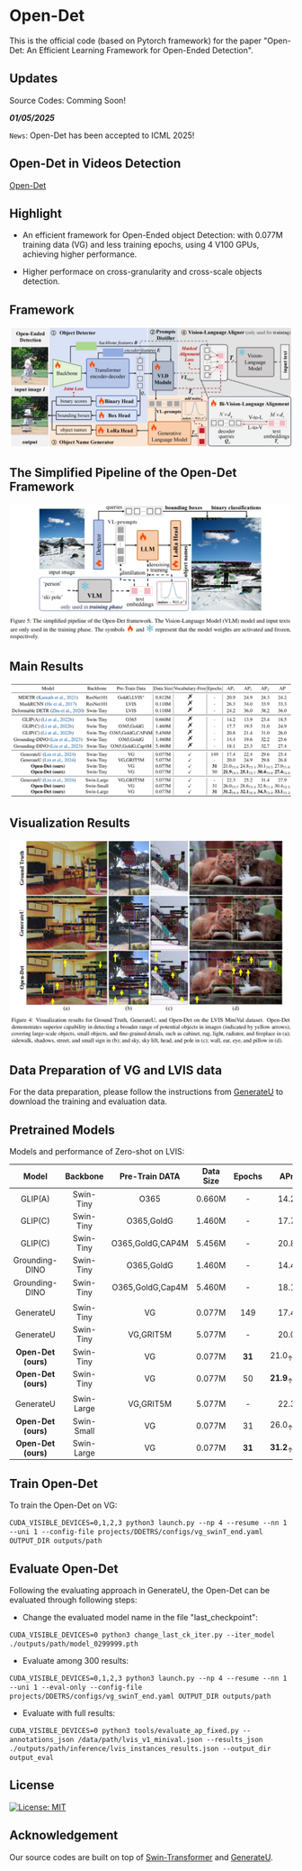# Open-Det
This is the official code (based on Pytorch framework) for the paper "Open-Det: An Efficient Learning Framework for Open-Ended Detection".


## Updates

Source Codes: Comming Soon!

***01/05/2025***

`News`: Open-Det has been accepted to ICML 2025!

## Open-Det in Videos Detection
[Open-Det](resource/Open-Det.mp4)

## Highlight

* An efficient framework for Open-Ended object Detection: with 0.077M training data (VG) and less training epochs, using 4 V100 GPUs, achieving higher performance.

* Higher performace on ​cross-granularity and cross-scale objects detection.

## Framework

![framework](resource/Open-Det.png)

## The Simplified Pipeline of the Open-Det Framework
![s_framework](resource/simplified_pipeline.png)

## Main Results
![main result](resource/main_result.png)

## Visualization Results
![visualization](resource/visualization.png)

## Data Preparation of VG and LVIS data
For the data preparation, please follow the instructions from [GenerateU](https://github.com/FoundationVision/GenerateU) to download the training and evaluation data.

## Pretrained Models

Models and performance of Zero-shot on LVIS:

| Model | Backbone | Pre-Train DATA| Data Size | Epochs | APr | APc | APf | AP | Checkpoint | 
| :---: | :---: | :---: | :---: | :---: | :---: | :---: | :---: |:---: |:---: |
| GLIP(A) | Swin-Tiny | O365 | 0.660M | - | 14.2 | 13.9 | 23.4 | 18.5 | - | 
| GLIP(C) | Swin-Tiny | O365,GoldG | 1.460M | - | 17.7 | 19.5 | 31.0 | 24.9 | - |
| GLIP(C) | Swin-Tiny | O365,GoldG,CAP4M | 5.456M | - | 20.8 | 21.4 | 31.0 | 26.0 | - |
| Grounding-DINO | Swin-Tiny | O365,GoldG | 1.460M | - | 14.4 | 19.6 | 32.2 | 25.6 | - |
| Grounding-DINO | Swin-Tiny | O365,GoldG,Cap4M | 5.460M | - | 18.1 | 23.3 | 32.7 | 27.4 | - |
|  |  |  |  |  |  |  |  |
| GenerateU | Swin-Tiny | VG | 0.077M | 149 | 17.4 | 22.4 | 29.6 | 25.4 | - |
| GenerateU | Swin-Tiny | VG,GRIT5M | 5.077M | - | 20.0 | 24.9 | 29.8 | 26.8 | - |
| **Open-Det (ours)** | Swin-Tiny | VG | 0.077M | **31** | 21.0<sub>&uarr;3.6</sub> | 24.8<sub>&uarr;2.4</sub> | 30.1<sub>&uarr;0.5</sub> | 27.0<sub>&uarr;1.6</sub> | [chk](https://pan.baidu.com/s/1MgwV-jamibsjriQjPMo0rA?pwd=1234) |
| **Open-Det (ours)** | Swin-Tiny | VG | 0.077M | 50 | **21.9**<sub>&uarr;4.5</sub> | **25.1**<sub>&uarr;2.7</sub> | **30.4**<sub>&uarr;0.8</sub> | **27.4**<sub>&uarr;2.0</sub> | [chk](https://pan.baidu.com/s/1crWdYcjofj2z877NuBL1mA?pwd=1234) |
|  |  |  |  |  |  |  |  |
| GenerateU | Swin-Large | VG,GRIT5M | 5.077M | - | 22.3 | 25.2 | 31.4 | 27.9 | - | 
| **Open-Det (ours)** | Swin-Small | VG | 0.077M | 31 | 26.0<sub>&uarr;3.7</sub> | 28.6<sub>&uarr;3.4</sub> | 32.8<sub>&uarr;1.4</sub> | 30.4<sub>&uarr;2.5</sub> | [chk](https://pan.baidu.com/s/1xbAA6eTeT8Fjuz1r8Pf_uA?pwd=1234) |
| **Open-Det (ours)** | Swin-Large | VG | 0.077M | **31** | **31.2**<sub>&uarr;8.9</sub> | **32.1**<sub>&uarr;6.9</sub> | **34.3**<sub>&uarr;2.9</sub> | **33.1**<sub>&uarr;5.2</sub> | [chk](https://pan.baidu.com/s/1YIa-EALDJPS3t1d46CVCaQ?pwd=1234) |





## Train Open-Det
To train the Open-Det on VG:

```
CUDA_VISIBLE_DEVICES=0,1,2,3 python3 launch.py --np 4 --resume --nn 1 --uni 1 --config-file projects/DDETRS/configs/vg_swinT_end.yaml OUTPUT_DIR outputs/path

```

## Evaluate Open-Det

Following the evaluating approach in GenerateU, the Open-Det can be evaluated through following steps:

* Change the evaluated model name in the file "last_checkpoint":
```
CUDA_VISIBLE_DEVICES=0 python3 change_last_ck_iter.py --iter_model ./outputs/path/model_0299999.pth
```

* Evaluate among 300 results:
```
CUDA_VISIBLE_DEVICES=0,1,2,3 python3 launch.py --np 4 --resume --nn 1 --uni 1 --eval-only --config-file projects/DDETRS/configs/vg_swinT_end.yaml OUTPUT_DIR outputs/path
```

* Evaluate with full results:
```
CUDA_VISIBLE_DEVICES=0 python3 tools/evaluate_ap_fixed.py --annotations_json /data/path/lvis_v1_minival.json --results_json ./outputs/path/inference/lvis_instances_results.json --output_dir output_eval
```

## License

[![License: MIT](https://img.shields.io/badge/License-MIT-yellow.svg)](https://opensource.org/licenses/MIT)


## Acknowledgement

Our source codes are built on top of [Swin-Transformer](https://github.com/microsoft/Swin-Transformer) and [GenerateU](https://github.com/FoundationVision/GenerateU).
